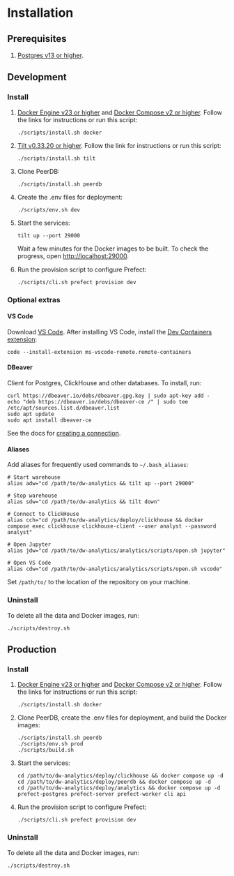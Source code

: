 # Installation

## Prerequisites

1. [Postgres v13 or higher](https://www.postgresql.org/about/news/postgresql-13-released-2077/).

## Development

### Install

1. [Docker Engine v23 or higher](https://docs.docker.com/engine/install/) and [Docker Compose v2 or higher](https://docs.docker.com/compose/install/). Follow the links for instructions or run this script:

    ```shell
    ./scripts/install.sh docker
    ```

2. [Tilt v0.33.20 or higher](https://docs.tilt.dev/install). Follow the link for instructions or run this script:

    ```shell
    ./scripts/install.sh tilt
    ```

3. Clone PeerDB:

    ```shell
    ./scripts/install.sh peerdb
    ```

4. Create the .env files for deployment:

    ```shell
    ./scripts/env.sh dev
    ```

5. Start the services:

    ```shell
    tilt up --port 29000
    ```

    Wait a few minutes for the Docker images to be built. To check the progress, open [http://localhost:29000](http://localhost:29000).

6. Run the provision script to configure Prefect:

    ```shell
    ./scripts/cli.sh prefect provision dev
    ```

### Optional extras

#### VS Code

Download [VS Code](https://code.visualstudio.com/). After installing VS Code, install the [Dev Containers extension](https://marketplace.visualstudio.com/items?itemName=ms-vscode-remote.remote-containers):

```shell
code --install-extension ms-vscode-remote.remote-containers
```

#### DBeaver

Client for Postgres, ClickHouse and other databases. To install, run:

```shell
curl https://dbeaver.io/debs/dbeaver.gpg.key | sudo apt-key add -
echo "deb https://dbeaver.io/debs/dbeaver-ce /" | sudo tee /etc/apt/sources.list.d/dbeaver.list
sudo apt update
sudo apt install dbeaver-ce
```

See the docs for [creating a connection](https://github.com/dbeaver/dbeaver/wiki/Create-Connection).

#### Aliases

Add aliases for frequently used commands to `~/.bash_aliases`:

```shell
# Start warehouse
alias adw="cd /path/to/dw-analytics && tilt up --port 29000"

# Stop warehouse
alias sdw="cd /path/to/dw-analytics && tilt down"

# Connect to ClickHouse
alias cch="cd /path/to/dw-analytics/deploy/clickhouse && docker compose exec clickhouse clickhouse-client --user analyst --password analyst"

# Open Jupyter
alias jdw="cd /path/to/dw-analytics/analytics/scripts/open.sh jupyter"

# Open VS Code
alias cdw="cd /path/to/dw-analytics/analytics/scripts/open.sh vscode"
```

Set `/path/to/` to the location of the repository on your machine.

### Uninstall

To delete all the data and Docker images, run:

```shell
./scripts/destroy.sh
```

## Production

### Install

1. [Docker Engine v23 or higher](https://docs.docker.com/engine/install/) and [Docker Compose v2 or higher](https://docs.docker.com/compose/install/). Follow the links for instructions or run this script:

    ```shell
    ./scripts/install.sh docker
    ```

2. Clone PeerDB, create the .env files for deployment, and build the Docker images:

    ```shell
    ./scripts/install.sh peerdb
    ./scripts/env.sh prod
    ./scripts/build.sh
    ```

3. Start the services:

    ```shell
    cd /path/to/dw-analytics/deploy/clickhouse && docker compose up -d
    cd /path/to/dw-analytics/deploy/peerdb && docker compose up -d
    cd /path/to/dw-analytics/deploy/analytics && docker compose up -d prefect-postgres prefect-server prefect-worker cli api
    ```

4. Run the provision script to configure Prefect:

    ```shell
    ./scripts/cli.sh prefect provision dev
    ```

### Uninstall

To delete all the data and Docker images, run:

```shell
./scripts/destroy.sh
```
